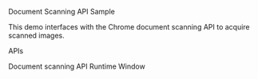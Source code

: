 Document Scanning API Sample

This demo interfaces with the Chrome document scanning API to acquire scanned images.

APIs

Document scanning API
Runtime
Window
